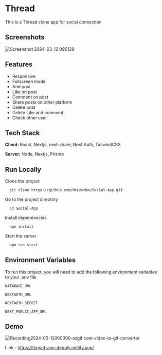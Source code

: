 
# Thread 

This is a Thread clone app for social connection 


## Screenshots

![Screenshot 2024-03-12 090129](https://github.com/MrLowdev/Social-App/assets/161945146/9ca23b0f-b8fd-4641-932a-6b3347f605ee)




## Features

- Responsive
- Fullscreen mode
- Add post
- Like on post 
- Comment on post
- Share posts on other platform
- Delete post 
- Delete Like and comment
- Check other user


## Tech Stack

**Client:** React, Nextjs, next-share, Next Auth, TailwindCSS

**Server:** Node, Nextjs, Prisma 


## Run Locally

Clone the project

```bash
  git clone https://github.com/MrLowdev/Social-App.git
```

Go to the project directory

```bash
  cd Social-App
```

Install dependencies

```bash
  npm install
```

Start the server

```bash
  npm run start
```


## Environment Variables

To run this project, you will need to add the following environment variables to your .env file

`DATABASE_URL`

`NEXTAUTH_URL`

`NEXTAUTH_SECRET`

`NEXT_PUBLIC_APP_URL`


## Demo

![Recording2024-03-12090300-ezgif com-video-to-gif-converter](https://github.com/MrLowdev/Social-App/assets/161945146/2c04f36c-dcd1-4232-9ef2-85bfb2a6b6b1)

Link - https://thread-app-depoly.netlify.app/
